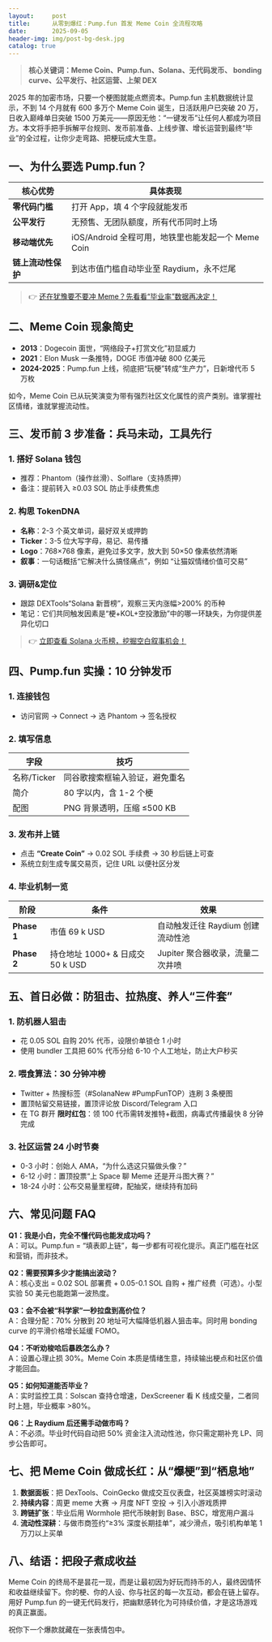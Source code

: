 ```yaml
---
layout:     post
title:      从零到爆红：Pump.fun 首发 Meme Coin 全流程攻略
date:       2025-09-05
header-img: img/post-bg-desk.jpg
catalog: true
---
```


> **核心关键词：Meme Coin、Pump.fun、Solana、无代码发币、 bonding curve、公平发行、社区运营、上架 DEX**

2025 年的加密市场，只要一个梗图就能点燃资本。Pump.fun 主机数据统计显示，不到 14 个月就有 600 多万个 Meme Coin 诞生，日活跃用户已突破 20 万，日收入巅峰单日突破 1500 万美元——原因无他：“一键发币”让任何人都成为项目方。本文将手把手拆解平台规则、发币前准备、上线步骤、增长运营到最终“毕业”的全过程，让你少走弯路、把梗玩成大生意。

## 一、为什么要选 Pump.fun？

| 核心优势        | 具体表现                              |
|---------------|-----------------------------------|
| **零代码门槛**    | 打开 App，填 4 个字段就能发币                    |
| **公平发行**      | 无预售、无团队额度，所有代币同时上场               |
| **移动端优先**     | iOS/Android 全程可用，地铁里也能发起一个 Meme Coin |
| **链上流动性保护**  | 到达市值门槛自动毕业至 Raydium，永不烂尾          |

> 👉 [还在犹豫要不要冲 Meme？先看看“毕业率”数据再决定！](https://okxdog.com/)

## 二、Meme Coin 现象简史

- **2013**：Dogecoin 面世，“网络段子+打赏文化”初显威力  
- **2021**：Elon Musk 一条推特，DOGE 市值冲破 800 亿美元  
- **2024-2025**：Pump.fun 上线，彻底把“玩梗”转成“生产力”，日新增代币 5 万枚

如今，Meme Coin 已从玩笑演变为带有强烈社区文化属性的资产类别。谁掌握社区情绪，谁就掌握流动性。

## 三、发币前 3 步准备：兵马未动，工具先行

### 1. 搭好 Solana 钱包  
- 推荐：Phantom（操作丝滑）、Solflare（支持质押）  
- 备注：提前转入 ≥0.03 SOL 防止手续费焦虑

### 2. 构思 TokenDNA  
- **名称**：2-3 个英文单词，最好双关或押韵  
- **Ticker**：3-5 位大写字母，易记、易传播  
- **Logo**：768×768 像素，避免过多文字，放大到 50×50 像素依然清晰  
- **叙事**：一句话概括“它解决什么搞怪痛点”，例如 “让猫奴情绪价值可交易”  

### 3. 调研&定位  
- 跟踪 DEXTools“Solana 新晋榜”，观察三天内涨幅>200% 的币种  
- 笔记：它们共同触发因素是“梗+KOL+空投激励”中的哪一环缺失，为你提供差异化切口

> 👉 [立即查看 Solana 火币榜，挖掘空白叙事机会！](https://okxdog.com/)

## 四、Pump.fun 实操：10 分钟发币

### 1. 连接钱包  
- 访问官网 → Connect → 选 Phantom → 签名授权

### 2. 填写信息  
| 字段       | 技巧                          |
|----------|-----------------------------|
| 名称/Ticker | 同谷歌搜索框输入验证，避免重名 |
| 简介       | 80 字以内，含 1-2 个梗                |
| 配图       | PNG 背景透明，压缩 ≤500 KB         |

### 3. 发布并上链  
- 点击 **“Create Coin”** → 0.02 SOL 手续费 → 30 秒后链上可查  
- 系统立刻生成专属交易页，记住 URL 以便社区分发

### 4. 毕业机制一览  
| 阶段        | 条件                              | 效果                        |
|-----------|---------------------------------|---------------------------|
| **Phase 1** | 市值 69 k USD                   | 自动触发迁往 Raydium 创建流动性池   |
| **Phase 2** | 持仓地址 1000+ & 日成交 50 k USD | Jupiter 聚合器收录，流量二次井喷 |

## 五、首日必做：防狙击、拉热度、养人“三件套”

### 1. 防机器人狙击  
- 花 0.05 SOL 自购 20% 代币，设限价单锁仓 1 小时  
- 使用 bundler 工具把 60% 代币分给 6-10 个人工地址，防止大户秒买

### 2. 喂食算法：30 分钟冲榜  
- Twitter + 热搜标签（#SolanaNew #PumpFunTOP）连刷 3 条梗图  
- 置顶帖留交易链接，置顶评论放 Discord/Telegram 入口  
- 在 TG 群开 **限时红包**：领 100 代币需转发推特+截图，病毒式传播最快 8 分钟完成

### 3. 社区运营 24 小时节奏  
- 0-3 小时：创始人 AMA，“为什么选这只猫做头像？”  
- 6-12 小时：置顶投票“上 Space 聊 Meme 还是开斗图大赛？”  
- 18-24 小时：公布交易量里程碑，配抽奖，继续持有加码

## 六、常见问题 FAQ

**Q1：我是小白，完全不懂代码也能发成功吗？**  
A：可以。Pump.fun = “填表即上链”，每一步都有可视化提示。真正门槛在社区和营销，而非技术。

**Q2：需要预算多少才能搞出波动？**  
A：核心支出 = 0.02 SOL 部署费 + 0.05-0.1 SOL 自购 + 推广经费（可选）。小型实验 50 美元也能跑第一波热度。

**Q3：会不会被“科学家”一秒拉盘到高价位？**  
A：合理分配：70% 分散到 20 地址可大幅降低机器人狙击率。同时用 bonding curve 的平滑价格增长延缓 FOMO。

**Q4：不听劝梭哈后暴跌怎么办？**  
A：设置心理止损 30%。Meme Coin 本质是情绪生意，持续输出梗点和社区价值才能回血。

**Q5：如何知道能否毕业？**  
A：实时监控工具：Solscan 查持仓增速，DexScreener 看 K 线成交量，二者同时上翘，毕业概率 >80%。

**Q6：上 Raydium 后还需手动做市吗？**  
A：不必须。毕业时代码自动把 50% 资金注入流动性池，你只需定期补充 LP、同步公告即可。

## 七、把 Meme Coin 做成长红：从“爆梗”到“栖息地”

1. **数据面板**：把 DexTools、CoinGecko 做成交互仪表盘，社区英雄榜实时滚动  
2. **持续内容**：周更 meme 大赛 → 月度 NFT 空投 → 引入小游戏质押  
3. **跨链扩张**：毕业后用 Wormhole 把代币映射到 Base、BSC，增宽用户漏斗  
4. **流动性深耕**：与做市商签约“≥3% 深度长期挂单”，减少滑点，吸引机构单笔 1 万刀以上买单

## 八、结语：把段子煮成收益

Meme Coin 的终局不是昙花一现，而是让最初因为好玩而持币的人，最终因情怀和收益继续留下。你的梗、你的人设、你与社区的每一次互动，都会在链上留存。用好 Pump.fun 的一键无代码发行，把幽默感转化为可持续价值，才是这场游戏的真正赢面。

祝你下一个爆款就藏在一张表情包中。